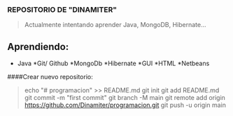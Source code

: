 ### REPOSITORIO DE "DINAMITER"

>Actualmente intentando aprender Java, MongoDB, Hibernate...

## Aprendiendo:
* Java
*Git/ Github
*MongoDb
*Hibernate
*GUI
*HTML
*Netbeans

####Crear nuevo repositorio:

>echo "# programacion" >> README.md
>git init
>git add README.md
>git commit -m "first commit"
>git branch -M main
>git remote add origin https://github.com/Dinamiter/programacion.git
>git push -u origin main




<!--
**Dinamiter/Dinamiter** is a ✨ _special_ ✨ repository because its `README.md` (this file) appears on your GitHub profile.

Here are some ideas to get you started:

- 🔭 I’m currently working on ...
- 🌱 I’m currently learning ...
- 👯 I’m looking to collaborate on ...
- 🤔 I’m looking for help with ...
- 💬 Ask me about ...
- 📫 How to reach me: ...
- 😄 Pronouns: ...
- ⚡ Fun fact: ...
-->
